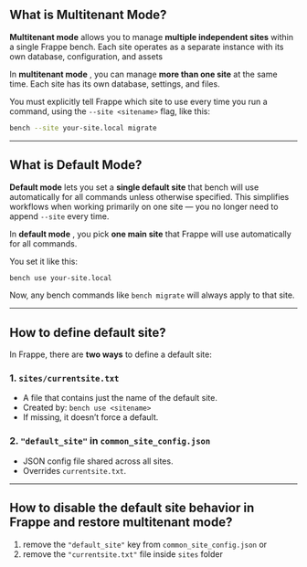 ## What is Multitenant Mode?
**Multitenant mode** allows you to manage **multiple independent sites** within a single Frappe bench. Each site operates as a separate instance with its own database, configuration, and assets

In **multitenant mode** , you can manage **more than one site** at the same time.
Each site has its own database, settings, and files.

You must explicitly tell Frappe which site to use every time you run a command, using the `--site <sitename>` flag, like this:

```bash
bench --site your-site.local migrate
```
---
## What is Default Mode?
**Default mode** lets you set a **single default site** that bench will use automatically for all commands unless otherwise specified. This simplifies workflows when working primarily on one site — you no longer need to append `--site` every time.

In **default mode** , you pick **one main site** that Frappe will use automatically for all commands.

You set it like this:

```bash
bench use your-site.local
```
Now, any bench commands like `bench migrate` will always apply to that site.

---
## How to define default site?
In Frappe, there are **two ways** to define a default site:

### 1. `sites/currentsite.txt`

* A file that contains just the name of the default site.
* Created by: `bench use <sitename>`
* If missing, it doesn’t force a default.

### 2. `"default_site"` in `common_site_config.json`

* JSON config file shared across all sites.
* Overrides `currentsite.txt`.

---
## How to **disable the default site behavior** in Frappe and restore **multitenant mode**?

1. remove the `"default_site"` key from `common_site_config.json`
or
2. remove the `"currentsite.txt"` file inside `sites` folder
